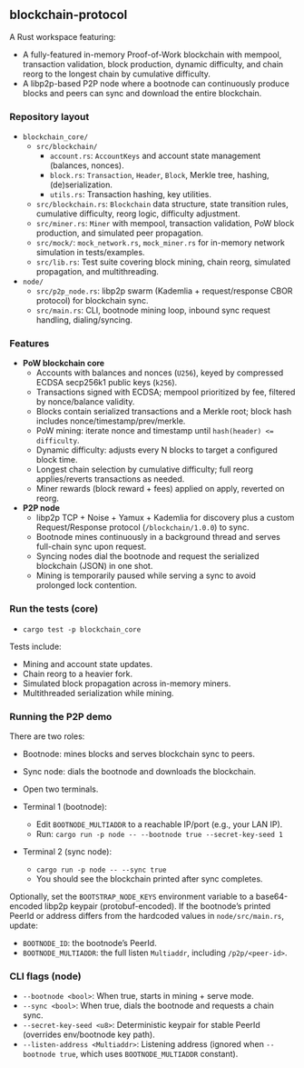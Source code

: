 ## blockchain-protocol

A Rust workspace featuring:
- A fully-featured in-memory Proof-of-Work blockchain with mempool, transaction validation, block production, dynamic difficulty, and chain reorg to the longest chain by cumulative difficulty.
- A libp2p-based P2P node where a bootnode can continuously produce blocks and peers can sync and download the entire blockchain.

### Repository layout

- `blockchain_core/`
  - `src/blockchain/`
    - `account.rs`: `AccountKeys` and account state management (balances, nonces).
    - `block.rs`: `Transaction`, `Header`, `Block`, Merkle tree, hashing, (de)serialization.
    - `utils.rs`: Transaction hashing, key utilities.
  - `src/blockchain.rs`: `Blockchain` data structure, state transition rules, cumulative difficulty, reorg logic, difficulty adjustment.
  - `src/miner.rs`: `Miner` with mempool, transaction validation, PoW block production, and simulated peer propagation.
  - `src/mock/`: `mock_network.rs`, `mock_miner.rs` for in-memory network simulation in tests/examples.
  - `src/lib.rs`: Test suite covering block mining, chain reorg, simulated propagation, and multithreading.
- `node/`
  - `src/p2p_node.rs`: libp2p swarm (Kademlia + request/response CBOR protocol) for blockchain sync.
  - `src/main.rs`: CLI, bootnode mining loop, inbound sync request handling, dialing/syncing.

### Features

- **PoW blockchain core**
  - Accounts with balances and nonces (`U256`), keyed by compressed ECDSA secp256k1 public keys (`k256`).
  - Transactions signed with ECDSA; mempool prioritized by fee, filtered by nonce/balance validity.
  - Blocks contain serialized transactions and a Merkle root; block hash includes nonce/timestamp/prev/merkle.
  - PoW mining: iterate nonce and timestamp until `hash(header) <= difficulty`.
  - Dynamic difficulty: adjusts every N blocks to target a configured block time.
  - Longest chain selection by cumulative difficulty; full reorg applies/reverts transactions as needed.
  - Miner rewards (block reward + fees) applied on apply, reverted on reorg.
- **P2P node**
  - libp2p TCP + Noise + Yamux + Kademlia for discovery plus a custom Request/Response protocol (`/blockchain/1.0.0`) to sync.
  - Bootnode mines continuously in a background thread and serves full-chain sync upon request.
  - Syncing nodes dial the bootnode and request the serialized blockchain (JSON) in one shot.
  - Mining is temporarily paused while serving a sync to avoid prolonged lock contention.


### Run the tests (core)

- `cargo test -p blockchain_core`

Tests include:
- Mining and account state updates.
- Chain reorg to a heavier fork.
- Simulated block propagation across in-memory miners.
- Multithreaded serialization while mining.

### Running the P2P demo

There are two roles:
- Bootnode: mines blocks and serves blockchain sync to peers.
- Sync node: dials the bootnode and downloads the blockchain.


- Open two terminals.
- Terminal 1 (bootnode):
  - Edit `BOOTNODE_MULTIADDR` to a reachable IP/port (e.g., your LAN IP).
  - Run: `cargo run -p node -- --bootnode true --secret-key-seed 1`

- Terminal 2 (sync node):
  - `cargo run -p node -- --sync true`
  - You should see the blockchain printed after sync completes.

Optionally, set the `BOOTSTRAP_NODE_KEYS` environment variable to a base64-encoded libp2p keypair (protobuf-encoded). If the bootnode’s printed PeerId or address differs from the hardcoded values in `node/src/main.rs`, update:
- `BOOTNODE_ID`: the bootnode’s PeerId.
- `BOOTNODE_MULTIADDR`: the full listen `Multiaddr`, including `/p2p/<peer-id>`.



### CLI flags (node)

- `--bootnode <bool>`: When true, starts in mining + serve mode.
- `--sync <bool>`: When true, dials the bootnode and requests a chain sync.
- `--secret-key-seed <u8>`: Deterministic keypair for stable PeerId (overrides env/bootnode key path).
- `--listen-address <Multiaddr>`: Listening address (ignored when `--bootnode true`, which uses `BOOTNODE_MULTIADDR` constant).


